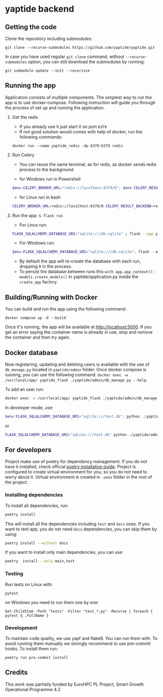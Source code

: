 # yaptide backend

## Getting the code

Clone the repository including submodules:

```shell
git clone --recurse-submodules https://github.com/yaptide/yaptide.git
```

In case you have used regular `git clone` command, without `--recurse-submodules` option, you can still download the submodules by running:

```shell
git submodule update --init --recursive
```

## Running the app

Application consists of multiple components. The simplest way to run the app is to use docker-compose.
Following instruction will guide you through the process of set up and running the application.

1. Get the redis

    - If you already use it just start it on port `6379`
    - If not good solution would comes with help of docker, run the following commands:

    ```
    docker run --name yaptide_redis -dp 6379:6379 redis
    ```

2. Run Celery

    - You can reuse the same terminal, as for redis, as docker sends redis process to the background

    - for Windows run in Powershell

   ```powershell
   $env:CELERY_BROKER_URL="redis://localhost:6379/0"; $env:CELERY_RESULT_BACKEND="redis://localhost:6379/0"; celery --app yaptide.celery.worker worker -P threads --loglevel=info
    ```

    - for Linux run in bash

   ```bash
   CELERY_BROKER_URL=redis://localhost:6379/0 CELERY_RESULT_BACKEND=redis://localhost:6379/0 celery --app yaptide.celery.worker worker -P threads --loglevel=info
    ```

3. Run the app: `$ flask run`

   - For Linux run:

   ```bash
   FLASK_SQLALCHEMY_DATABASE_URI="sqlite:///db.sqlite" ; flask --app yaptide.application run
   ```

   - For Windows run:

   ```powershell
   $env:FLASK_SQLALCHEMY_DATABASE_URI="sqlite:///db.sqlite"; flask --app yaptide.application run
   ```

    - By default the app will re-create the database with each run, dropping it in the process.
    - To persist the database between runs this `with app.app_context(): models.create_models()` in yaptide/application.py inside the `create_app` factory.

## Building/Running with Docker

You can build and run the app using the following command:

```shell
docker compose up -d --build
```

Once it's running, the app will be available at [http://localhost:5000](http://localhost:5000). If you get an error saying the container name is already in use, stop and remove the container and then try again.


## Docker database

Now registering, updating and deleting users is available with the use of `db_manage.py` located in `yaptide/admin` folder.
Once docker compose is running, you can use the following command:
`docker exec -w /usr/local/app/ yaptide_flask ./yaptide/admin/db_manage.py --help`.

To add an user run:

```bash
docker exec -w /usr/local/app/ yaptide_flask ./yaptide/admin/db_manage.py add-user admin --password mysecretpassword
```

In developer mode, use:

```powershell
$env:FLASK_SQLALCHEMY_DATABASE_URI="sqlite:///test.db"; python ./yaptide/admin/db_manage.py add-user admin --password mysecretpassword
```

or

```bash
FLASK_SQLALCHEMY_DATABASE_URI="sqlite:///test.db" python ./yaptide/admin/db_manage.py add-user admin --password mysecretpassword
```

## For developers

Project make use of poetry for dependency management. If you do not have it installed, check official [poetry installation guide](https://python-poetry.org/docs/).
Project is configured to  create virtual environment for you, so you do not need to worry about it.
Virtual environment is created in `.venv` folder in the root of the project.

### Installing dependencies

To install all dependencies, run:

```bash
poetry install
```

This will install all the dependencies including `test` and `docs` ones.
If you want to test app, you do not need `docs` dependencies, you can skip them by using:

```bash
poetry install --without docs
```

If you want to install only main dependencies, you can use:

```bash
poetry  install --only main,test
```

### Testing

Run tests on Linux with:

```shell
pytest
```

on Windows you need to run them one by one:

```shell
Get-ChildItem -Path "tests" -Filter "test_*.py" -Recurse | foreach { pytest $_.FullName }
```

### Development

To maintain code quality, we use yapf and flake8. You can run them with.
To avoid running them manually we strongly recommend to use pre-commit hooks. To install them run:

```shell
poetry run pre-commit install
```

## Credits

This work was partially funded by EuroHPC PL Project, Smart Growth Operational Programme 4.2
